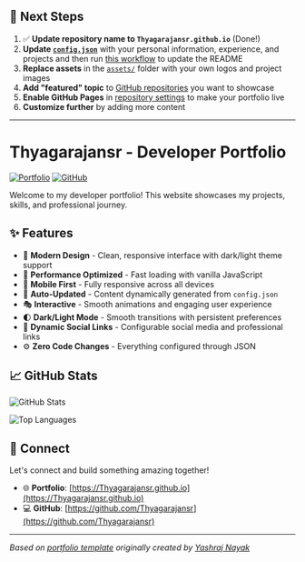 ## 🚀 Next Steps

1. ✅ **Update repository name to `Thyagarajansr.github.io`** (Done!)
2. **Update [`config.json`](https://github.com/Thyagarajansr/Thyagarajansr.github.io/blob/main/config.json)** with your personal information, experience, and projects and then run [this workflow](https://github.com/Thyagarajansr/Thyagarajansr.github.io/actions/workflows/update-readme.yml) to update the README
3. **Replace assets** in the [`assets/`](https://github.com/Thyagarajansr/Thyagarajansr.github.io/tree/main/assets/) folder with your own logos and project images
4. **Add "featured" topic** to [GitHub repositories](https://github.com/Thyagarajansr?tab=repositories) you want to showcase
5. **Enable GitHub Pages** in [repository settings](https://github.com/Thyagarajansr/Thyagarajansr.github.io/settings/pages) to make your portfolio live
6. **Customize further** by adding more content

---

# Thyagarajansr - Developer Portfolio

<div align="left">
  
[![Portfolio](https://img.shields.io/badge/🌐_Visit_Portfolio-Live-brightgreen?style=for-the-badge)](https://Thyagarajansr.github.io)
[![GitHub](https://img.shields.io/badge/GitHub-Profile-181717?style=for-the-badge&logo=github)](https://github.com/Thyagarajansr)

</div>

Welcome to my developer portfolio! This website showcases my projects, skills, and professional journey.

## ✨ Features

- 🎨 **Modern Design** - Clean, responsive interface with dark/light theme support
- 🚀 **Performance Optimized** - Fast loading with vanilla JavaScript
- 📱 **Mobile First** - Fully responsive across all devices
- 🔄 **Auto-Updated** - Content dynamically generated from `config.json`
- 🎭 **Interactive** - Smooth animations and engaging user experience
- 🌓 **Dark/Light Mode** - Smooth transitions with persistent preferences
- 🔗 **Dynamic Social Links** - Configurable social media and professional links
- ⚙️ **Zero Code Changes** - Everything configured through JSON

## 📈 GitHub Stats

<div align="left">

![GitHub Stats](https://github-readme-stats.vercel.app/api?username=Thyagarajansr&theme=dark&hide_border=true&include_all_commits=true&count_private=true)

![Top Languages](https://github-readme-stats.vercel.app/api/top-langs/?username=Thyagarajansr&theme=dark&hide_border=true&include_all_commits=true&count_private=true&layout=compact)

</div>

## 🤝 Connect

Let's connect and build something amazing together!

- 🌐 **Portfolio**: [https://Thyagarajansr.github.io](https://Thyagarajansr.github.io)
- 💻 **GitHub**: [https://github.com/Thyagarajansr](https://github.com/Thyagarajansr)

---

*Based on [portfolio template](https://github.com/yashrajnayak/developer-portfolio) originally created by [Yashraj Nayak](https://github.com/yashrajnayak)*